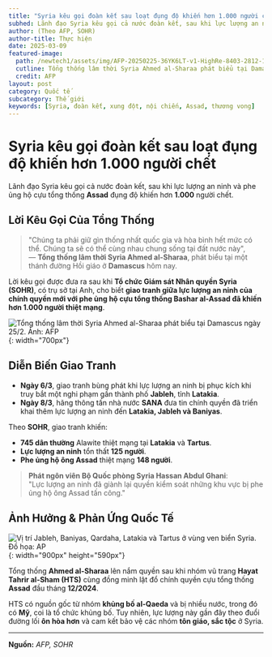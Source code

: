 ```yaml
---
title: "Syria kêu gọi đoàn kết sau loạt đụng độ khiến hơn 1.000 người chết"
subhed: Lãnh đạo Syria kêu gọi cả nước đoàn kết, sau khi lực lượng an ninh và phe ủng hộ cựu tổng thống Assad đụng độ khiến hơn 1.000 người chết.
author: (Theo AFP, SOHR)
author-title: Thực hiện
date: 2025-03-09
featured-image: 
  path: /newtech1/assets/img/AFP-20250225-36YK6LT-v1-HighRe-8403-2812-1741521564.jpg
  cutline: Tổng thống lâm thời Syria Ahmed al-Sharaa phát biểu tại Damascus ngày 25/2.
  credit: AFP
layout: post
category: Quốc tế
subcategory: Thế giới
keywords: [Syria, đoàn kết, xung đột, nội chiến, Assad, thương vong]
---
```


# Syria kêu gọi đoàn kết sau loạt đụng độ khiến hơn 1.000 người chết  

Lãnh đạo Syria kêu gọi cả nước đoàn kết, sau khi lực lượng an ninh và phe ủng hộ cựu tổng thống **Assad** đụng độ khiến hơn **1.000** người chết.  

## Lời Kêu Gọi Của Tổng Thống  

> "Chúng ta phải giữ gìn thống nhất quốc gia và hòa bình hết mức có thể. Chúng ta sẽ có thể cùng nhau chung sống tại đất nước này",  
> — **Tổng thống lâm thời Syria Ahmed al-Sharaa**, phát biểu tại một thánh đường Hồi giáo ở **Damascus** hôm nay.  

Lời kêu gọi được đưa ra sau khi **Tổ chức Giám sát Nhân quyền Syria (SOHR)**, có trụ sở tại Anh, cho biết **giao tranh giữa lực lượng an ninh của chính quyền mới với phe ủng hộ cựu tổng thống Bashar al-Assad đã khiến hơn 1.000 người thiệt mạng**.  

![*Tổng thống lâm thời Syria Ahmed al-Sharaa phát biểu tại Damascus ngày 25/2. Ảnh: AFP*](/newtech1/assets/img/AFP-20250225-36YK6LT-v1-HighRe-8403-2812-1741521564.jpg){: width="700px"}
  

## Diễn Biến Giao Tranh  

- **Ngày 6/3**, giao tranh bùng phát khi lực lượng an ninh bị phục kích khi truy bắt một nghi phạm gần thành phố **Jableh**, tỉnh **Latakia**.  
- **Ngày 8/3**, hãng thông tấn nhà nước **SANA** đưa tin chính quyền đã triển khai thêm lực lượng an ninh đến **Latakia, Jableh và Baniyas**.  

Theo **SOHR**, giao tranh khiến:  
- **745 dân thường** Alawite thiệt mạng tại **Latakia** và **Tartus**.  
- **Lực lượng an ninh** tổn thất **125 người**.  
- **Phe ủng hộ ông Assad** thiệt mạng **148 người**.  

> **Phát ngôn viên Bộ Quốc phòng Syria Hassan Abdul Ghani**:  
> "Lực lượng an ninh đã giành lại quyền kiểm soát những khu vực bị phe ủng hộ ông Assad tấn công."  

## Ảnh Hưởng & Phản Ứng Quốc Tế  

![*Vị trí Jableh, Baniyas, Qardaha, Latakia và Tartus ở vùng ven biển Syria. Đồ họa: AP*  ](/newtech1/assets/img/dia-trung-hai-1741398376-17413-2906-5727-1741521564.jpg){: width="900px" height="590px"}

Tổng thống **Ahmed al-Sharaa** lên nắm quyền sau khi nhóm vũ trang **Hayat Tahrir al-Sham (HTS)** cùng đồng minh lật đổ chính quyền cựu tổng thống **Assad** đầu tháng **12/2024**.  

HTS có nguồn gốc từ nhóm **khủng bố al-Qaeda** và bị nhiều nước, trong đó có **Mỹ**, coi là tổ chức khủng bố. Tuy nhiên, lực lượng này gần đây theo đuổi đường lối **ôn hòa hơn** và cam kết bảo vệ các nhóm **tôn giáo, sắc tộc** ở Syria.  

---

**Nguồn:** *AFP, SOHR*
